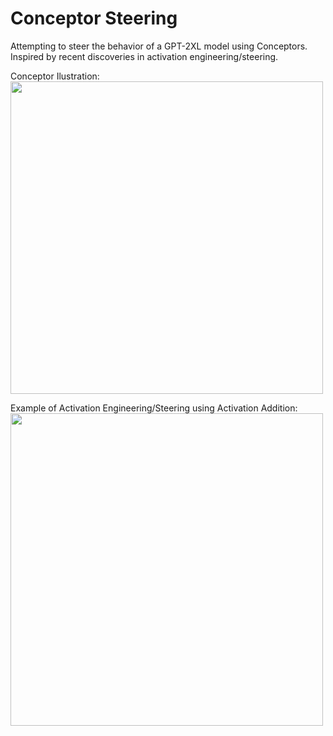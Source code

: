 # Conceptor Steering
Attempting to steer the behavior of a GPT-2XL model using Conceptors.
Inspired by recent discoveries in activation engineering/steering.

Conceptor Ilustration:
<br>
<img src="https://github-production-user-asset-6210df.s3.amazonaws.com/28119128/273857673-725f36e1-6067-4426-93dd-dc7667da2922.png" width="500" >

Example of Activation Engineering/Steering using Activation Addition:
<br>
<img src="https://github-production-user-asset-6210df.s3.amazonaws.com/28119128/273857700-e6fb55b2-af80-418a-9709-633f5f579416.png" width="500">
